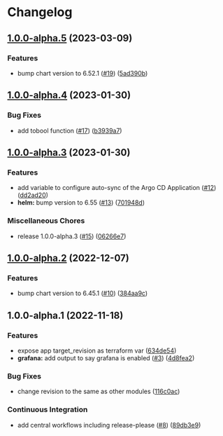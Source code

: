 # Changelog

## [1.0.0-alpha.5](https://github.com/camptocamp/devops-stack-module-grafana/compare/v1.0.0-alpha.4...v1.0.0-alpha.5) (2023-03-09)


### Features

* bump chart version to 6.52.1 ([#19](https://github.com/camptocamp/devops-stack-module-grafana/issues/19)) ([5ad390b](https://github.com/camptocamp/devops-stack-module-grafana/commit/5ad390b8a09b1398c045bacbdfd5161eebfad607))

## [1.0.0-alpha.4](https://github.com/camptocamp/devops-stack-module-grafana/compare/v1.0.0-alpha.3...v1.0.0-alpha.4) (2023-01-30)


### Bug Fixes

* add tobool function ([#17](https://github.com/camptocamp/devops-stack-module-grafana/issues/17)) ([b3939a7](https://github.com/camptocamp/devops-stack-module-grafana/commit/b3939a74adfab0a62f95f2e54e17697aecfc8654))

## [1.0.0-alpha.3](https://github.com/camptocamp/devops-stack-module-grafana/compare/v1.0.0-alpha.2...v1.0.0-alpha.3) (2023-01-30)


### Features

* add variable to configure auto-sync of the Argo CD Application ([#12](https://github.com/camptocamp/devops-stack-module-grafana/issues/12)) ([dd2ad20](https://github.com/camptocamp/devops-stack-module-grafana/commit/dd2ad20e3db32f753e2c58a6fb993ecc31024589))
* **helm:** bump version to 6.55 ([#13](https://github.com/camptocamp/devops-stack-module-grafana/issues/13)) ([701948d](https://github.com/camptocamp/devops-stack-module-grafana/commit/701948d1d9843f152a6f0b675cba3f31bd660635))


### Miscellaneous Chores

* release 1.0.0-alpha.3 ([#15](https://github.com/camptocamp/devops-stack-module-grafana/issues/15)) ([06266e7](https://github.com/camptocamp/devops-stack-module-grafana/commit/06266e7801b87a8e86ca2bfbb7dc96a6ca7919e9))

## [1.0.0-alpha.2](https://github.com/camptocamp/devops-stack-module-grafana/compare/v1.0.0-alpha.1...v1.0.0-alpha.2) (2022-12-07)


### Features

* bump chart version to 6.45.1 ([#10](https://github.com/camptocamp/devops-stack-module-grafana/issues/10)) ([384aa9c](https://github.com/camptocamp/devops-stack-module-grafana/commit/384aa9c7079f69091c4ee2ef4e59e2bdfcbbf460))

## 1.0.0-alpha.1 (2022-11-18)


### Features

* expose app target_revision as terraform var ([634de54](https://github.com/camptocamp/devops-stack-module-grafana/commit/634de54d01d16bc0bdc9810eeea8282ff132a943))
* **grafana:** add output to say grafana is enabled ([#3](https://github.com/camptocamp/devops-stack-module-grafana/issues/3)) ([4d8fea2](https://github.com/camptocamp/devops-stack-module-grafana/commit/4d8fea24d59ef208447974d3acc55ac1cf289b2e))


### Bug Fixes

* change revision to the same as other modules ([116c0ac](https://github.com/camptocamp/devops-stack-module-grafana/commit/116c0ac810118fa2f4be6c5e27158687222fc21f))


### Continuous Integration

* add central workflows including release-please ([#8](https://github.com/camptocamp/devops-stack-module-grafana/issues/8)) ([89db3e9](https://github.com/camptocamp/devops-stack-module-grafana/commit/89db3e99ea1a9205b7605a839926dd2a127f1b4a))
